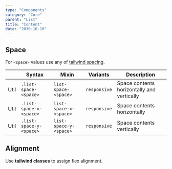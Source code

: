 ```yaml
---
type: "Components"
category: "Core"
parent: "List"
title: "Content"
date: "2030-10-10"
---
```


## Space

For `<space>` values use any of [tailwind spacing](https://tailwindcss.com/docs/customizing-spacing).

<div class="table-scroll">

|                      | Syntax                          | Mixin            | Variants               | Description                   |
| ----------------------- | ---------------------------- | -----------------| ----------------------------- |----------------------------- |
| Util                  | `.list-space-<space>`       | `list-space-<space>`                | `responsive`                | Space contents horizontally and vertically            |
| Util                  | `.list-space-x-<space>`       | `list-space-x-<space>`                | `responsive`                | Space contents horizontally            |
| Util                  | `.list-space-y-<space>`       | `list-space-y-<space>`                | `responsive`                | Space contents vertically            |

</div>

<demo>
  <demovanilla src="vanilla/components/core/list/space-px">
  </demovanilla>
  <demovanilla src="vanilla/components/core/list/space-1">
  </demovanilla>
  <demovanilla src="vanilla/components/core/list/space-2">
  </demovanilla>
  <demovanilla src="vanilla/components/core/list/space-3">
  </demovanilla>
  <demovanilla src="vanilla/components/core/list/space-4">
  </demovanilla>
</demo>

## Alignment

Use **tailwind classes** to assign flex alignment.

<demo>
  <demovanilla src="vanilla/components/core/list/alignment">
  </demovanilla>
</demo>
